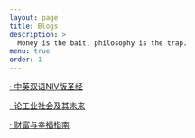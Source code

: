 ```yaml
---
layout: page
title: Blogs
description: >
  Money is the bait, philosophy is the trap.
menu: true
order: 1
---
```


[· 中英双语NIV版圣经](/SUMMARY/)

[· 论工业社会及其未来](/seon/2022-01-06-Industrial-Society-and-Its-Future/)

[· 财富与幸福指南](/naval/READ/)